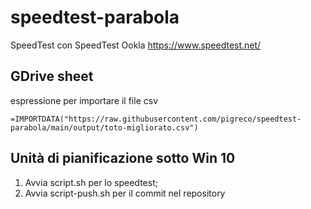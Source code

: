 # speedtest-parabola
SpeedTest con SpeedTest Ookla https://www.speedtest.net/

## GDrive sheet

espressione per importare il file csv

```
=IMPORTDATA("https://raw.githubusercontent.com/pigreco/speedtest-parabola/main/output/toto-migliorato.csv")
```

## Unità di pianificazione sotto Win 10

1. Avvia script.sh per lo speedtest;
2. Avvia script-push.sh per il commit nel repository
